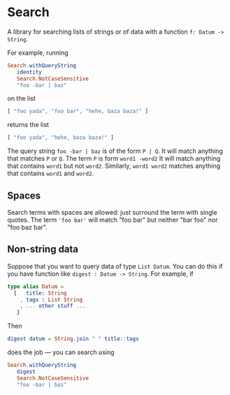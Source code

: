 # Search

A library for searching lists of strings or of 
data with a function `f: Datum -> String`.

For example, running

```elm
Search.withQueryString 
   identity 
   Search.NotCaseSensitive 
   "foo -bar | baz"
```

on the list

```elm
[ "foo yada", "foo bar", "hehe, baza baza!" ]
```

returns the list

```elm
[ "foo yada", "hehe, baza baza!" ]
```

The query string `foo -bar | baz` is of the form 
`P | Q`.  It will match anything that matches `P` 
or `Q`. The term `P` is form `word1 -word2` It will
match anything that contains `word1` but not `word2`.
Similarly, `word1 word2` matches anything that contains
`word1` and `word2`.

## Spaces

Search terms with spaces are allowed: just surround
the term with single quotes.  The term
`'foo bar'` will match "foo bar" but neither "bar foo"
nor "foo baz bar".


## Non-string data

Suppose that you want to query data of type `List Datum`.
You can do this if you have function like 
`digest : Datum -> String`.  For example, if

```elm
type alias Datum = 
  {   title: String
    , tags : List String
    , ... other stuff ... 
   }          
```

Then

```elm
digest datum = String.join " " title::tags
```

does the job — you can search using

```elm
Search.withQueryString 
   digest 
   Search.NotCaseSensitive 
   "foo -bar | baz"
```